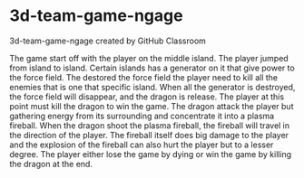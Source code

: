 # 3d-team-game-ngage
3d-team-game-ngage created by GitHub Classroom

The game start off with the player on the middle island. The player jumped from island to island. Certain islands has a generator on it that give power to the force field. The destored the force field the player need to kill all the enemies that is one that specific island. When all the generator is destroyed, the force field will disappear, and the dragon is release. The player at this point must kill the dragon to win the game.
The dragon attack the player but gathering energy from its surrounding and concentrate it into a plasma fireball. When the dragon shoot the plasma fireball, the fireball will travel in the direction of the player. The fireball itself does big damage to the player and the explosion of the fireball can also hurt the player but to a lesser degree. The player either lose the game by dying or win the game by killing the dragon at the end.
